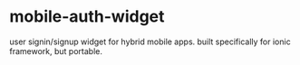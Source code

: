 # mobile-auth-widget
user signin/signup widget for hybrid mobile apps. built specifically for ionic framework, but portable. 
